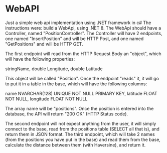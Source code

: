 # WebAPI
Just a simple web api implementation using .NET framework in c# 
The instructions were:
build a WebApi, using .NET 8. The WebApi should have a Controller, named "PositionController". The Controller will have 2 endpoints, one named "InsertPosition" and will be HTTP Post, and one named "GetPositions" and will be HTTP GET.

The first endpoint will read from the HTTP Request Body an "object", which will have the following properties:

stringName,
double Longitude,
double Latitude

This object will be called "Position". Once the endpoint "reads" it, it will go to put it in a table in the base, which  will have the following columns:

name NVARCHAR(128) UNIQUE NOT NULL PRIMARY KEY,
latitude FLOAT NOT NULL,
longitude FLOAT NOT NULL

The array name will be "positions". Once the position is entered into the database, the API will return "200 OK" (HTTP Status code).


The second endpoint will not expect anything from the user, it will simply connect to the base, read from the positions table (SELECT all that is), and return them in JSON format.
The third endpoint, which will take 2 names (from the positions you have put in the base) and read them from the base, calculate the distance between them (with Haversine), and return it.
